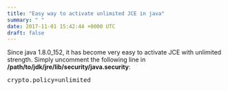 ```yaml
---
title: "Easy way to activate unlimited JCE in java"
summary: " "
date: 2017-11-01 15:42:44 +0000 UTC
draft: false
---
```

Since java 1.8.0_152, it has become very easy to activate JCE with unlimited strength. Simply uncomment the following line in <strong>/path/to/jdk/jre/lib/security/java.security</strong>:
<pre>crypto.policy=unlimited</pre>
